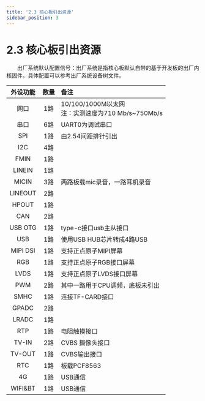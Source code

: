 ```yaml
---
title: '2.3 核心板引出资源'
sidebar_position: 3
---
```


# 2.3 核心板引出资源

&emsp;&emsp;出厂系统默认配置信号：出厂系统是指核心板默认自带的基于开发板的出厂内核固件，具体配置可以参考出厂系统设备树文件。


| **外设功能** | ****数量**** | **备注**                                               |
| :----------: | :----------: | :----------------------------------------------------- |
|     网口     |     1路      | 10/100/1000M以太网<br />注：实测速度为710 Mb/s~750Mb/s |
|     串口     |     6路      | UART0为调试串口                                        |
|     SPI      |     1路      | 由2.54间距排针引出                                     |
|     I2C      |     4路      |                                                        |
|     FMIN     |     1路      |                                                        |
|    LINEIN    |     1路      |                                                        |
|    MICIN     |     3路      | 两路板载mic录音，一路耳机录音                          |
|   LINEOUT    |     2路      |                                                        |
|    HPOUT     |     1路      |                                                        |
|     CAN      |     2路      |                                                        |
|   USB OTG    |     1路      | type-c接口usb主从接口                                  |
|     USB      |     1路      | 使用USB HUB芯片转成4路USB                              |
|   MIPI DSI   |     1路      | 支持正点原子MIPI屏幕                                   |
|     RGB      |     1路      | 支持正点原子RGB接口屏幕                                |
|     LVDS     |     1路      | 支持正点原子LVDS接口屏幕                               |
|     PWM      |     2路      | 其中一路用于CPU调频，底板未引出                        |
|     SMHC     |     1路      | 连接TF-CARD接口                                        |
|    GPADC     |     2路      |                                                        |
|    LRADC     |     1路      |                                                        |
|     RTP      |     1路      | 电阻触摸接口                                           |
|    TV-IN     |     2路      | CVBS 摄像头接口                                        |
|    TV-OUT    |     1路      | CVBS输出接口                                           |
|     RTC      |     1路      | 板载PCF8563                                            |
|      4G      |     1路      | USB通信                                                |
|   WIFI&BT    |     1路      | USB通信                                                |

